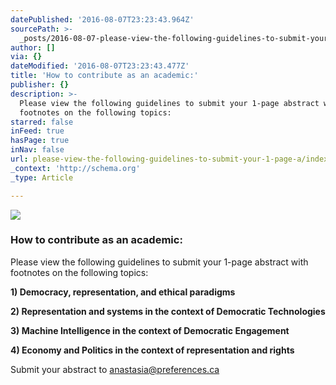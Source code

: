 ```yaml
---
datePublished: '2016-08-07T23:23:43.964Z'
sourcePath: >-
  _posts/2016-08-07-please-view-the-following-guidelines-to-submit-your-1-page-a.md
author: []
via: {}
dateModified: '2016-08-07T23:23:43.477Z'
title: 'How to contribute as an academic:'
publisher: {}
description: >-
  Please view the following guidelines to submit your 1-page abstract with
  footnotes on the following topics:
starred: false
inFeed: true
hasPage: true
inNav: false
url: please-view-the-following-guidelines-to-submit-your-1-page-a/index.html
_context: 'http://schema.org'
_type: Article

---
```

![](https://the-grid-user-content.s3-us-west-2.amazonaws.com/a964b8e3-e7ae-42b3-b181-1aac0116fbed.gif)

### How to contribute as an academic:

Please view the following guidelines to submit your 1-page abstract with footnotes on the following topics:

**1) Democracy, representation, and ethical paradigms**

**2) Representation and systems in the context of Democratic Technologies**

**3) Machine Intelligence in the context of Democratic Engagement**

**4) Economy and Politics in the context of representation and rights**

Submit your abstract to anastasia@preferences.ca